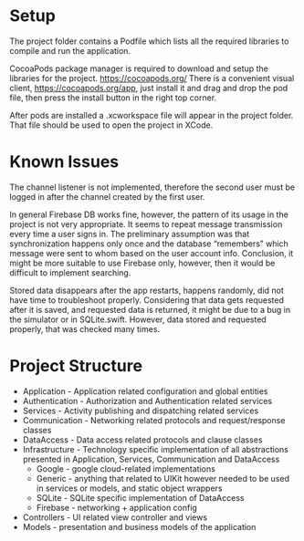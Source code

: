 # Setup
The project folder contains a Podfile which lists all the required libraries to compile and run
the application.

CocoaPods package manager is required to download and setup the libraries for the project.
https://cocoapods.org/ There is a convenient visual client, https://cocoapods.org/app, just
install it and drag and drop the pod file, then press the install button in the right top corner.

After pods are installed a .xcworkspace file will appear in the project folder. That file should
be used to open the project in XCode.

# Known Issues
The channel listener is not implemented, therefore the second user must be logged in after
the channel created by the first user.

In general Firebase DB works fine, however, the pattern of its usage in the project is not very
appropriate. It seems to repeat message transmission every time a user signs in. The
preliminary assumption was that synchronization happens only once and the database
“remembers” which message were sent to whom based on the user account info.
Conclusion, it might be more suitable to use Firebase only, however, then it would be difficult
to implement searching.

Stored data disappears after the app restarts, happens randomly, did not have time to
troubleshoot properly. Considering that data gets requested after it is saved, and requested
data is returned, it might be due to a bug in the simulator or in SQLite.swift. However, data
stored and requested properly, that was checked many times.

# Project Structure
* Application - Application related configuration and global entities
* Authentication - Authorization and Authentication related services
* Services - Activity publishing and dispatching related services
* Communication - Networking related protocols and request/response classes
* DataAccess - Data access related protocols and clause classes
* Infrastructure - Technology specific implementation of all abstractions presented in Application, Services, Communication and DataAccess
	* Google - google cloud-related implementations
	* Generic - anything that related to UIKit however needed to be used in services or models, and static object wrappers
	* SQLite - SQLite specific implementation of DataAccess
	* Firebase - networking + application config
* Controllers - UI related view controller and views
* Models - presentation and business models of the application